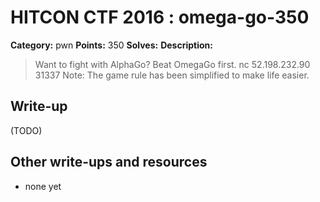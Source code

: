 # HITCON CTF 2016 : omega-go-350

**Category:** pwn
**Points:** 350
**Solves:**
**Description:**

> Want to fight with AlphaGo? Beat OmegaGo first. nc 52.198.232.90 31337   Note: The game rule has been simplified to make life easier.


## Write-up

(TODO)

## Other write-ups and resources

* none yet

